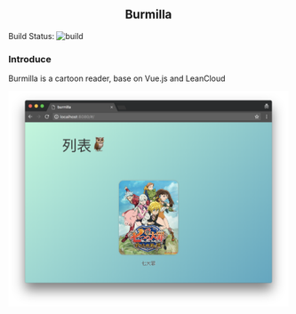 <h2 align="center"> Burmilla </h2>

Build Status: ![build](https://travis-ci.org/meowuu/Burmilla.svg?branch=master)

### Introduce
Burmilla is a cartoon reader, base on Vue.js and LeanCloud

![cover](https://github.com/meowuu/Burmilla/raw/master/screenshot/cover.png?raw=true)

